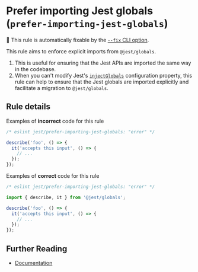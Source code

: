 # Prefer importing Jest globals (`prefer-importing-jest-globals`)

🔧 This rule is automatically fixable by the
[`--fix` CLI option](https://eslint.org/docs/latest/user-guide/command-line-interface#--fix).

<!-- end auto-generated rule header -->

This rule aims to enforce explicit imports from `@jest/globals`.

1. This is useful for ensuring that the Jest APIs are imported the same way in
   the codebase.
2. When you can't modify Jest's
   [`injectGlobals`](https://jestjs.io/docs/configuration#injectglobals-boolean)
   configuration property, this rule can help to ensure that the Jest globals
   are imported explicitly and facilitate a migration to `@jest/globals`.

## Rule details

Examples of **incorrect** code for this rule

```js
/* eslint jest/prefer-importing-jest-globals: "error" */

describe('foo', () => {
  it('accepts this input', () => {
    // ...
  });
});
```

Examples of **correct** code for this rule

```js
/* eslint jest/prefer-importing-jest-globals: "error" */

import { describe, it } from '@jest/globals';

describe('foo', () => {
  it('accepts this input', () => {
    // ...
  });
});
```

## Further Reading

- [Documentation](https://jestjs.io/docs/api)
